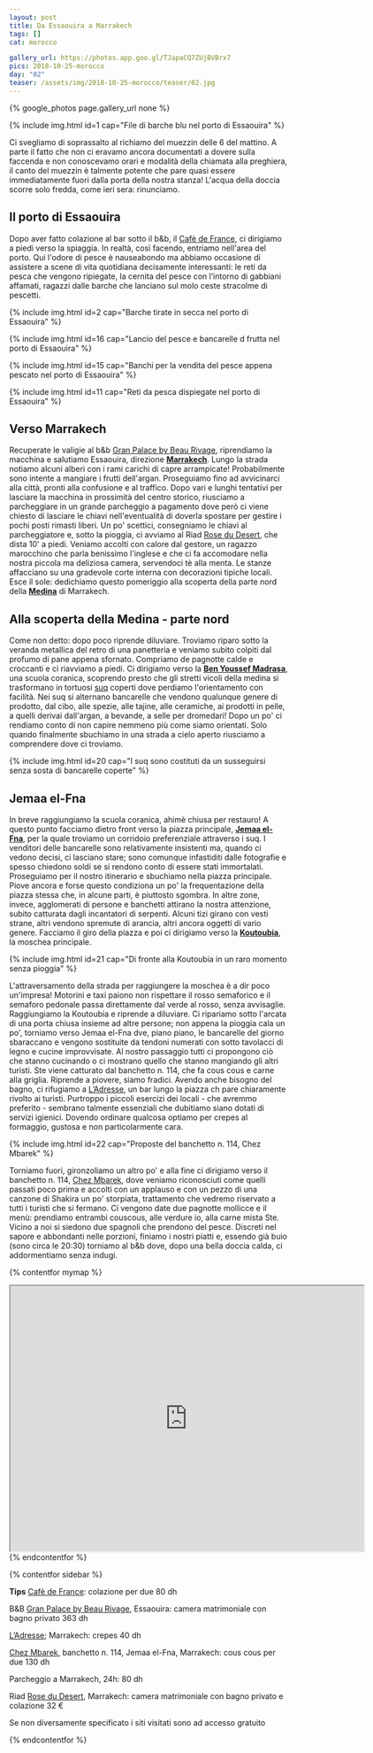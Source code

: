 ```yaml
---
layout: post
title: Da Essaouira a Marrakech
tags: []
cat: morocco

gallery_url: https://photos.app.goo.gl/TJapaCQ7ZUjBVBrx7
pics: 2018-10-25-morocco
day: "02"
teaser: /assets/img/2018-10-25-morocco/teaser/02.jpg
---
```


{% google_photos page.gallery_url none %}

{% include img.html id=1 cap="File di barche blu nel porto di Essaouira" %}

Ci svegliamo di soprassalto al richiamo del muezzin delle 6 del mattino. A parte il fatto che non ci eravamo ancora documentati a dovere sulla faccenda e non conoscevamo orari e modalità della chiamata alla preghiera, il canto del muezzin è talmente potente che pare quasi essere immediatamente fuori dalla porta della nostra stanza! L'acqua della doccia scorre solo fredda, come ieri sera: rinunciamo.

## Il porto di Essaouira

Dopo aver fatto colazione al bar sotto il b&b, il [Cafè de France](https://www.tripadvisor.fr/Restaurant_Review-g298349-d3347884-Reviews-Cafe_de_France-Essaouira_Marrakech_Safi.html), ci dirigiamo a piedi verso la spiaggia. In realtà, così facendo, entriamo nell'area del porto. Qui l'odore di pesce è nauseabondo ma abbiamo occasione di assistere a scene di vita quotidiana decisamente interessanti: le reti da pesca che vengono ripiegate, la cernita del pesce con l’intorno di gabbiani affamati, ragazzi dalle barche che lanciano sul molo ceste stracolme di pescetti.

{% include img.html id=2 cap="Barche tirate in secca nel porto di Essaouira" %}

{% include img.html id=16 cap="Lancio del pesce e bancarelle d frutta nel porto di Essaouira" %}

{% include img.html id=15 cap="Banchi per la vendita del pesce appena pescato nel porto di Essaouira" %}

{% include img.html id=11 cap="Reti da pesca dispiegate nel porto di Essaouira" %}

## Verso Marrakech

Recuperate le valigie al b&b [Gran Palace by Beau Rivage](https://beau-rivage.essaouirahotels.net/it/), riprendiamo la macchina e salutiamo Essaouira, direzione [**Marrakech**](https://www.visitmorocco.com/it/corsa/marrakech). Lungo la strada notiamo alcuni alberi con i rami carichi di capre arrampicate! Probabilmente sono intente a mangiare i frutti dell'argan. Proseguiamo fino ad avvicinarci alla città, pronti alla confusione e al traffico. Dopo vari e lunghi tentativi per lasciare la macchina in prossimità del centro storico, riusciamo a parcheggiare in un grande parcheggio a pagamento dove però ci viene chiesto di lasciare le chiavi nell'eventualità di doverla spostare per gestire i pochi posti rimasti liberi. Un po' scettici, consegniamo le chiavi al parcheggiatore e, sotto la pioggia, ci avviamo al Riad [Rose du Desert](https://www.tripadvisor.fr/Hotel_Review-g293734-d2618100-Reviews-Riad_La_Rose_Du_Desert-Marrakech_Marrakech_Safi.html), che dista 10' a piedi.
Veniamo accolti con calore dal gestore, un ragazzo marocchino che parla benissimo l'inglese e che ci fa accomodare nella nostra piccola ma deliziosa camera, servendoci tè alla menta. Le stanze affacciano su una gradevole corte interna con decorazioni tipiche locali. Esce il sole: dedichiamo questo pomeriggio alla scoperta della parte nord della [**Medina**](https://it.wikipedia.org/wiki/Marrakech) di Marrakech.

## Alla scoperta della Medina - parte nord
Come non detto: dopo poco riprende  diluviare. Troviamo riparo sotto la veranda metallica del retro di una panetteria e veniamo subito colpiti dal profumo di pane appena sfornato. Compriamo de pagnotte calde e croccanti e ci riavviamo a piedi. Ci dirigiamo verso la [**Ben Youssef Madrasa**](https://www.introducingmarrakech.com/ben-youssef-madrasa), una scuola coranica, scoprendo presto che gli stretti vicoli della medina si trasformano in tortuosi [suq](https://it.wikipedia.org/wiki/Suq) coperti dove perdiamo l'orientamento con facilità. Nei suq si alternano bancarelle che vendono qualunque genere di prodotto, dal cibo, alle spezie, alle tajine, alle ceramiche, ai prodotti in pelle, a quelli derivai dall'argan, a bevande, a selle per dromedari! Dopo un po' ci rendiamo conto di non capire nemmeno più come siamo orientati. Solo quando finalmente sbuchiamo in una strada a cielo aperto riusciamo a comprendere dove ci troviamo.

{% include img.html id=20 cap="I suq sono costituti da un susseguirsi senza sosta di bancarelle coperte" %}

## Jemaa el-Fna

In breve raggiungiamo la scuola coranica, ahimè chiusa per restauro! A questo punto facciamo dietro front verso la piazza principale, [**Jemaa el-Fna**](https://ich.unesco.org/en/RL/cultural-space-of-jemaa-el-fna-square-00014), per la quale troviamo un corridoio preferenziale attraverso i suq. I venditori delle bancarelle sono relativamente insistenti ma, quando ci vedono decisi, ci lasciano stare; sono comunque infastiditi dalle fotografie e spesso chiedono soldi se si rendono conto di essere stati immortalati. Proseguiamo per il nostro itinerario e sbuchiamo nella piazza principale. Piove ancora e forse questo condiziona un po' la frequentazione della piazza stessa che, in alcune parti, è piuttosto sgombra. In altre zone, invece, agglomerati di persone e banchetti attirano la nostra attenzione, subito catturata dagli incantatori di serpenti. Alcuni tizi girano con vesti strane, altri vendono spremute di arancia, altri ancora oggetti di vario genere. Facciamo il giro della piazza e poi ci dirigiamo verso la [**Koutoubia**](https://koutoubiamosque.com/fr/), la moschea principale.

{% include img.html id=21 cap="Di fronte alla Koutoubia in un raro momento senza pioggia" %}

L'attraversamento della strada per raggiungere la moschea è a dir poco un'impresa! Motorini e taxi paiono non rispettare il rosso semaforico e il semaforo pedonale passa direttamente dal verde al rosso, senza avvisaglie. Raggiungiamo la Koutoubia e riprende a diluviare. Ci ripariamo sotto l'arcata di una porta chiusa insieme ad altre persone; non appena la pioggia cala un po', torniamo verso Jemaa el-Fna dve, piano piano, le bancarelle del giorno  sbaraccano e vengono sostituite da tendoni numerati con sotto tavolacci di legno e cucine improvvisate. Al nostro passaggio tutti ci propongono ciò che stanno cucinando o ci mostrano quello che stanno mangiando gli altri turisti. Ste viene catturato dal banchetto n. 114, che fa cous cous e carne alla griglia. Riprende a piovere, siamo fradici. Avendo anche bisogno del bagno, ci rifugiamo a [L’Adresse](https://groupe-ladresse.com/), un bar lungo la piazza ch pare chiaramente rivolto ai turisti. Purtroppo i piccoli esercizi dei locali - che avremmo preferito - sembrano talmente essenziali che dubitiamo siano dotati di servizi igienici. Dovendo ordinare qualcosa optiamo per crepes al formaggio, gustosa e non particolarmente cara.
 
 {% include img.html id=22 cap="Proposte del banchetto n. 114, Chez Mbarek" %}

 Torniamo fuori, gironzoliamo un altro po' e alla fine ci dirigiamo verso il banchetto n. 114, [Chez Mbarek](https://www.tripadvisor.fr/Restaurant_Review-g293734-d4570278-Reviews-Chez_Mbarek-Marrakech_Marrakech_Safi.html), dove veniamo riconosciuti come quelli passati poco prima e accolti con un applauso e con un pezzo di una canzone di Shakira un po' storpiata, trattamento che vedremo riservato a tutti i turisti che si fermano. Ci vengono date due pagnotte mollicce e il menù: prendiamo entrambi couscous, alle verdure io, alla carne mista Ste. Vicino a noi si siedono due spagnoli che prendono del pesce. Discreti nel sapore e abbondanti nelle porzioni, finiamo i nostri piatti e, essendo già buio (sono circa le 20:30) torniamo al b&b dove, dopo una bella doccia calda, ci addormentiamo senza indugi.


{% contentfor mymap %}
<iframe src="https://www.google.com/maps/d/embed?mid=18pJUCHjG25ihIfrLpTd9eVyY2uTczq5I&ehbc=2E312F" width="640" height="480"></iframe>
{% endcontentfor %}

{% contentfor sidebar %}

**Tips**
[Cafè de France](https://www.tripadvisor.fr/Restaurant_Review-g298349-d3347884-Reviews-Cafe_de_France-Essaouira_Marrakech_Safi.html): colazione per due 80 dh

B&B [Gran Palace by Beau Rivage](https://beau-rivage.essaouirahotels.net/it/), Essaouira: camera matrimoniale con bagno privato 363 dh

[L’Adresse](https://groupe-ladresse.com/); Marrakech: crepes 40 dh

[Chez Mbarek](https://www.tripadvisor.fr/Restaurant_Review-g293734-d4570278-Reviews-Chez_Mbarek-Marrakech_Marrakech_Safi.html), banchetto n. 114, Jemaa el-Fna, Marrakech: cous cous per due 130 dh

Parcheggio a Marrakech, 24h: 80 dh

Riad [Rose du Desert](https://www.tripadvisor.fr/Hotel_Review-g293734-d2618100-Reviews-Riad_La_Rose_Du_Desert-Marrakech_Marrakech_Safi.html), Marrakech: camera matrimoniale con bagno privato e colazione 32 €

Se non diversamente specificato i siti visitati sono ad accesso gratuito

{% endcontentfor %}